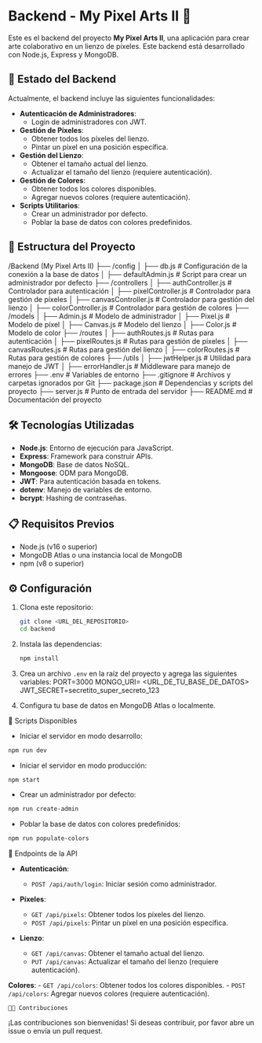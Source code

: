 # Backend - My Pixel Arts II 🎨

Este es el backend del proyecto **My Pixel Arts II**, una aplicación para crear arte colaborativo en un lienzo de píxeles. Este backend está desarrollado con Node.js, Express y MongoDB.

## 🚀 Estado del Backend

Actualmente, el backend incluye las siguientes funcionalidades:

- **Autenticación de Administradores**:
  - Login de administradores con JWT.
- **Gestión de Píxeles**:
  - Obtener todos los píxeles del lienzo.
  - Pintar un píxel en una posición específica.
- **Gestión del Lienzo**:
  - Obtener el tamaño actual del lienzo.
  - Actualizar el tamaño del lienzo (requiere autenticación).
- **Gestión de Colores**:
  - Obtener todos los colores disponibles.
  - Agregar nuevos colores (requiere autenticación).
- **Scripts Utilitarios**:
  - Crear un administrador por defecto.
  - Poblar la base de datos con colores predefinidos.

## 📂 Estructura del Proyecto

/Backend (My Pixel Arts II)
├── /config
│ ├── db.js # Configuración de la conexión a la base de datos
│ ├── defaultAdmin.js # Script para crear un administrador por defecto
├── /controllers
│ ├── authController.js # Controlador para autenticación
│ ├── pixelController.js # Controlador para gestión de píxeles
│ ├── canvasController.js # Controlador para gestión del lienzo
│ ├── colorController.js # Controlador para gestión de colores
├── /models
│ ├── Admin.js # Modelo de administrador
│ ├── Pixel.js # Modelo de píxel
│ ├── Canvas.js # Modelo del lienzo
│ ├── Color.js # Modelo de color
├── /routes
│ ├── authRoutes.js # Rutas para autenticación
│ ├── pixelRoutes.js # Rutas para gestión de píxeles
│ ├── canvasRoutes.js # Rutas para gestión del lienzo
│ ├── colorRoutes.js # Rutas para gestión de colores
├── /utils
│ ├── jwtHelper.js # Utilidad para manejo de JWT
│ ├── errorHandler.js # Middleware para manejo de errores
├── .env # Variables de entorno
├── .gitignore # Archivos y carpetas ignorados por Git
├── package.json # Dependencias y scripts del proyecto
├── server.js # Punto de entrada del servidor
├── README.md # Documentación del proyecto

## 🛠️ Tecnologías Utilizadas

- **Node.js**: Entorno de ejecución para JavaScript.
- **Express**: Framework para construir APIs.
- **MongoDB**: Base de datos NoSQL.
- **Mongoose**: ODM para MongoDB.
- **JWT**: Para autenticación basada en tokens.
- **dotenv**: Manejo de variables de entorno.
- **bcrypt**: Hashing de contraseñas.

## 📋 Requisitos Previos

- Node.js (v16 o superior)
- MongoDB Atlas o una instancia local de MongoDB
- npm (v8 o superior)

## ⚙️ Configuración

1. Clona este repositorio:
   ```bash
   git clone <URL_DEL_REPOSITORIO>
   cd backend
   ```
2. Instala las dependencias:
   ```bash
   npm install
   ```
3. Crea un archivo `.env` en la raíz del proyecto y agrega las siguientes variables:
   PORT=3000
   MONGO_URI= <URL_DE_TU_BASE_DE_DATOS>
   JWT_SECRET=secretito_super_secreto_123

4. Configura tu base de datos en MongoDB Atlas o localmente.

🚀 Scripts Disponibles

- Iniciar el servidor en modo desarrollo:

```bash
npm run dev
```

- Iniciar el servidor en modo producción:

```bash
npm start
```

- Crear un administrador por defecto:

```bash
npm run create-admin
```

- Poblar la base de datos con colores predefinidos:

```bash
npm run populate-colors
```

📖 Endpoints de la API

- **Autenticación**:

  - `POST /api/auth/login`: Iniciar sesión como administrador.

- **Píxeles**:

  - `GET /api/pixels`: Obtener todos los píxeles del lienzo.
  - `POST /api/pixels`: Pintar un píxel en una posición específica.

- **Lienzo**:
  - `GET /api/canvas`: Obtener el tamaño actual del lienzo.
  - `PUT /api/canvas`: Actualizar el tamaño del lienzo (requiere autenticación).

**Colores**: - `GET /api/colors`: Obtener todos los colores disponibles. - `POST /api/colors`: Agregar nuevos colores (requiere autenticación).

    👨‍💻 Contribuciones

¡Las contribuciones son bienvenidas! Si deseas contribuir, por favor abre un issue o envía un pull request.
